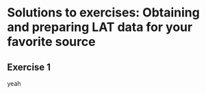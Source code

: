Solutions to exercises: Obtaining and preparing LAT data for your favorite source
=====================================================

## <a name=“1”></a>Exercise 1

yeah